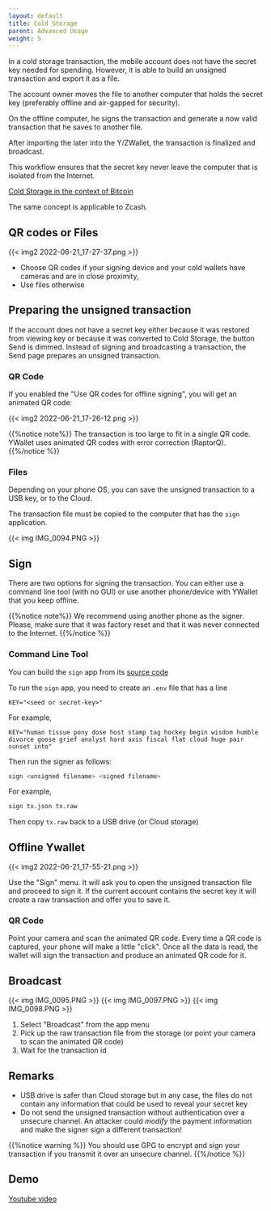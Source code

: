 ```yaml
---
layout: default
title: Cold Storage
parent: Advanced Usage
weight: 5
---
```


In a cold storage transaction, the mobile account does not have
the secret key needed for spending.
However, it is able to build an unsigned transaction and export
it as a file.

The account owner moves the file to another computer that holds
the secret key (preferably offline and air-gapped for security).

On the offline computer, he signs the transaction and generate
a now valid transaction that he saves to another file.

After importing the later into the Y/ZWallet, the transaction
is finalized and broadcast.

This workflow ensures that the secret key never leave the computer
that is isolated from the Internet.

[Cold Storage in the context of Bitcoin](https://en.bitcoin.it/wiki/Cold_storage)

The same concept is applicable to Zcash.

## QR codes or Files

{{< img2 2022-06-21_17-27-37.png >}}

- Choose QR codes if your signing device and your cold wallets have
cameras and are in close proximity,
- Use files otherwise

## Preparing the unsigned transaction

If the account does not have a secret key either because it was restored
from viewing key or because it was converted to Cold Storage,
the button Send is dimmed. Instead of signing and broadcasting a transaction,
the Send page prepares an unsigned transaction.

### QR Code

If you enabled the "Use QR codes for offline signing",
you will get an animated QR code:

{{< img2 2022-06-21_17-26-12.png >}}

{{%notice note%}}
The transaction is too large to fit in a single QR code. YWallet uses
animated QR codes with error correction (RaptorQ).
{{%/notice %}}

### Files

Depending on your phone OS, you can save the unsigned transaction to
a USB key, or to the Cloud.

The transaction file must be copied to the computer that has the `sign`
application.

{{< img IMG_0094.PNG >}}

## Sign

There are two options for signing the transaction. You can either use
a command line tool (with no GUI) or use another phone/device with 
YWallet that you keep offline.

{{%notice note%}}
We recommend using another phone as the signer. Please, make sure that it was
factory reset and that it was never connected to the Internet.
{{%/notice %}}

### Command Line Tool

You can build the `sign` app from its [source code](https://github.com/hhanh00/zcash-sync)

To run the `sign` app, you need to create an `.env` file that has
a line

```
KEY="<seed or secret-key>"
```

For example,

```
KEY="human tissue pony dose host stamp tag hockey begin wisdom humble divorce goose grief analyst hard axis fiscal flat cloud huge pair sunset into"
```

Then run the signer as follows:

```sh
sign <unsigned filename> <signed filename>
```

For example,

```sh
sign tx.json tx.raw
```

Then copy `tx.raw` back to a USB drive (or Cloud storage)

## Offline Ywallet

{{< img2 2022-06-21_17-55-21.png >}}

Use the "Sign" menu. It will ask you to open the unsigned transaction file
and proceed to sign it. If the current account contains the secret key
it will create a raw transaction and offer you to save it.

### QR Code

Point your camera and scan the animated QR code. Every time a QR code is captured,
your phone will make a little "click". Once all the data is read, the wallet
will sign the transaction and produce an animated QR code for it.

## Broadcast

{{< img IMG_0095.PNG >}}
{{< img IMG_0097.PNG >}}
{{< img IMG_0098.PNG >}}

1. Select "Broadcast" from the app menu
2. Pick up the raw transaction file from the storage (or point your camera
to scan the animated QR code)
3. Wait for the transaction id

## Remarks

- USB drive is safer than Cloud storage but in any case, the files
do not contain any information that could be used to reveal your secret key
- Do not send the unsigned transaction without authentication over a unsecure
channel. An attacker could *modify* the payment information and make the signer
sign a different transaction!

{{%notice warning %}}
You should use GPG to encrypt and sign your transaction if you
transmit it over an unsecure channel.
{{%/notice %}}

## Demo

[Youtube video](https://www.youtube.com/watch?v=Z5yXXHjjWNQ&t=547s)
